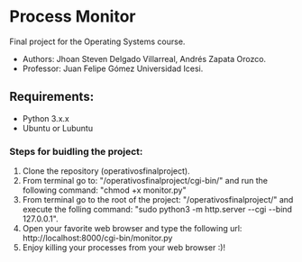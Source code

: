 # Process Monitor
Final project for the Operating Systems course.
- Authors: Jhoan Steven Delgado Villarreal, Andrés Zapata Orozco.
- Professor: Juan Felipe Gómez
Universidad Icesi.

## Requirements:
- Python 3.x.x
- Ubuntu or Lubuntu

### Steps for buidling the project:
1. Clone the repository (operativosfinalproject).
2. From terminal go to: "/operativosfinalproject/cgi-bin/" and run the following command: "chmod +x monitor.py"
3. From terminal go to the root of the project: "/operativosfinalproject/" and execute the folling command: "sudo python3 -m http.server --cgi --bind 127.0.0.1".
4. Open your favorite web browser and type the following url: http://localhost:8000/cgi-bin/monitor.py
5. Enjoy killing your processes from your web browser :)!




